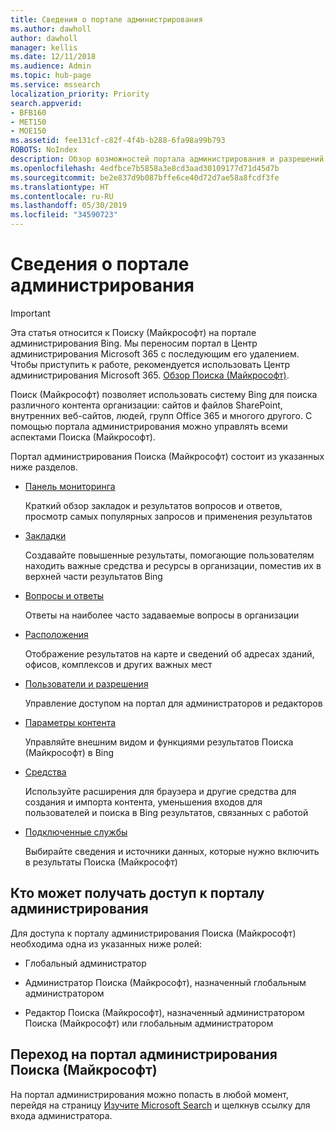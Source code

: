```yaml
---
title: Сведения о портале администрирования
ms.author: dawholl
author: dawholl
manager: kellis
ms.date: 12/11/2018
ms.audience: Admin
ms.topic: hub-page
ms.service: mssearch
localization_priority: Priority
search.appverid:
- BFB160
- MET150
- MOE150
ms.assetid: fee131cf-c82f-4f4b-b288-6fa98a99b793
ROBOTS: NoIndex
description: Обзор возможностей портала администрирования и разрешений на доступ, применяемых при использовании Поиска (Майкрософт)
ms.openlocfilehash: 4edfbce7b5858a3e8cd3aad30109177d71d45d7b
ms.sourcegitcommit: be2e837d9b087bffe6ce40d72d7ae58a8fcdf3fe
ms.translationtype: HT
ms.contentlocale: ru-RU
ms.lasthandoff: 05/30/2019
ms.locfileid: "34590723"
---
```

# <a name="about-the-admin-portal"></a>Сведения о портале администрирования

> [!IMPORTANT]
> Эта статья относится к Поиску (Майкрософт) на портале администрирования Bing. Мы переносим портал в Центр администрирования Microsoft 365 с последующим его удалением. Чтобы приступить к работе, рекомендуется использовать Центр администрирования Microsoft 365. [Обзор Поиска (Майкрософт)](overview-microsoft-search.md).

    
Поиск (Майкрософт) позволяет использовать систему Bing для поиска различного контента организации: сайтов и файлов SharePoint, внутренних веб-сайтов, людей, групп Office 365 и многого другого. С помощью портала администрирования можно управлять всеми аспектами Поиска (Майкрософт).
  
Портал администрирования Поиска (Майкрософт) состоит из указанных ниже разделов.
  
- [Панель мониторинга](get-insights.md)
    
    Краткий обзор закладок и результатов вопросов и ответов, просмотр самых популярных запросов и применения результатов
    
- [Закладки](create-and-manage-bookmarks.md)
    
    Создавайте повышенные результаты, помогающие пользователям находить важные средства и ресурсы в организации, поместив их в верхней части результатов Bing
    
- [Вопросы и ответы](create-and-manage-qas.md)
    
    Ответы на наиболее часто задаваемые вопросы в организации
    
- [Расположения](add-a-location.md)
    
    Отображение результатов на карте и сведений об адресах зданий, офисов, комплексов и других важных мест
    
- [Пользователи и разрешения](add-users.md)
    
    Управление доступом на портал для администраторов и редакторов
    
- [Параметры контента](content-settings.md)
    
    Управляйте внешним видом и функциями результатов Поиска (Майкрософт) в Bing
    
- [Средства](admin-portal-tools.md)
    
    Используйте расширения для браузера и другие средства для создания и импорта контента, уменьшения входов для пользователей и поиска в Bing результатов, связанных с работой
    
- [Подключенные службы](connected-services.md)
    
    Выбирайте сведения и источники данных, которые нужно включить в результаты Поиска (Майкрософт)
    
## <a name="who-can-access-the-admin-portal"></a>Кто может получать доступ к порталу администрирования

Для доступа к порталу администрирования Поиска (Майкрософт) необходима одна из указанных ниже ролей:
  
- Глобальный администратор
    
- Администратор Поиска (Майкрософт), назначенный глобальным администратором
    
- Редактор Поиска (Майкрософт), назначенный администратором Поиска (Майкрософт) или глобальным администратором
    
## <a name="go-to-the-microsoft-search-admin-portal"></a>Переход на портал администрирования Поиска (Майкрософт)

На портал администрирования можно попасть в любой момент, перейдя на страницу [Изучите Microsoft Search](https://www.bing.com/business/explore) и щелкнув ссылку для входа администратора. 